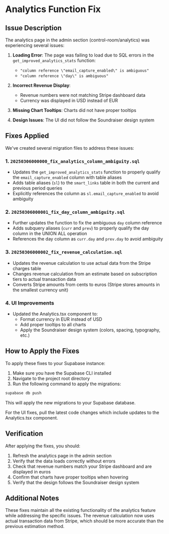 # Analytics Function Fix

## Issue Description

The analytics page in the admin section (control-room/analytics) was experiencing several issues:

1. **Loading Error**: The page was failing to load due to SQL errors in the `get_improved_analytics_stats` function:
   - `"column reference \"email_capture_enabled\" is ambiguous"`
   - `"column reference \"day\" is ambiguous"`

2. **Incorrect Revenue Display**: 
   - Revenue numbers were not matching Stripe dashboard data
   - Currency was displayed in USD instead of EUR

3. **Missing Chart Tooltips**: Charts did not have proper tooltips

4. **Design Issues**: The UI did not follow the Soundraiser design system

## Fixes Applied

We've created several migration files to address these issues:

### 1. `20250306000000_fix_analytics_column_ambiguity.sql`

- Updates the `get_improved_analytics_stats` function to properly qualify the `email_capture_enabled` column with table aliases
- Adds table aliases (`sl`) to the `smart_links` table in both the current and previous period queries
- Explicitly references the column as `sl.email_capture_enabled` to avoid ambiguity

### 2. `20250306000001_fix_day_column_ambiguity.sql`

- Further updates the function to fix the ambiguous `day` column reference
- Adds subquery aliases (`curr` and `prev`) to properly qualify the day column in the UNION ALL operation
- References the day column as `curr.day` and `prev.day` to avoid ambiguity

### 3. `20250306000002_fix_revenue_calculation.sql`

- Updates the revenue calculation to use actual data from the Stripe charges table
- Changes revenue calculation from an estimate based on subscription tiers to actual transaction data
- Converts Stripe amounts from cents to euros (Stripe stores amounts in the smallest currency unit)

### 4. UI Improvements

- Updated the Analytics.tsx component to:
  - Format currency in EUR instead of USD
  - Add proper tooltips to all charts
  - Apply the Soundraiser design system (colors, spacing, typography, etc.)

## How to Apply the Fixes

To apply these fixes to your Supabase instance:

1. Make sure you have the Supabase CLI installed
2. Navigate to the project root directory
3. Run the following command to apply the migrations:

```bash
supabase db push
```

This will apply the new migrations to your Supabase database.

For the UI fixes, pull the latest code changes which include updates to the Analytics.tsx component.

## Verification

After applying the fixes, you should:

1. Refresh the analytics page in the admin section
2. Verify that the data loads correctly without errors
3. Check that revenue numbers match your Stripe dashboard and are displayed in euros
4. Confirm that charts have proper tooltips when hovering
5. Verify that the design follows the Soundraiser design system

## Additional Notes

These fixes maintain all the existing functionality of the analytics feature while addressing the specific issues. The revenue calculation now uses actual transaction data from Stripe, which should be more accurate than the previous estimation method. 